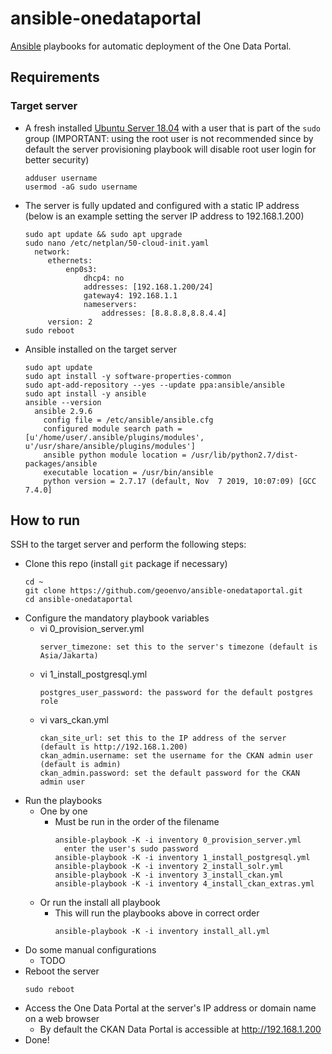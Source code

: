 # ansible-onedataportal
[Ansible](https://docs.ansible.com) playbooks for automatic deployment of the One Data Portal.

## Requirements
### Target server
* A fresh installed [Ubuntu Server 18.04](https://ubuntu.com/download/server) with a user that is part of the `sudo` group (IMPORTANT: using the root user is not recommended since by default the server provisioning playbook will disable root user login for better security)
  ```
  adduser username
  usermod -aG sudo username
  ```
* The server is fully updated and configured with a static IP address (below is an example setting the server IP address to 192.168.1.200)
  ```
  sudo apt update && sudo apt upgrade
  sudo nano /etc/netplan/50-cloud-init.yaml
    network:
       ethernets:
           enp0s3:
               dhcp4: no
               addresses: [192.168.1.200/24]
               gateway4: 192.168.1.1
               nameservers:
                   addresses: [8.8.8.8,8.8.4.4]
       version: 2
  sudo reboot
  ```
* Ansible installed on the target server
  ```
  sudo apt update
  sudo apt install -y software-properties-common
  sudo apt-add-repository --yes --update ppa:ansible/ansible
  sudo apt install -y ansible
  ansible --version
    ansible 2.9.6
      config file = /etc/ansible/ansible.cfg
      configured module search path = [u'/home/user/.ansible/plugins/modules', u'/usr/share/ansible/plugins/modules']
      ansible python module location = /usr/lib/python2.7/dist-packages/ansible
      executable location = /usr/bin/ansible
      python version = 2.7.17 (default, Nov  7 2019, 10:07:09) [GCC 7.4.0]
  ```
  
## How to run
SSH to the target server and perform the following steps:
* Clone this repo (install `git` package if necessary)
  ```
  cd ~
  git clone https://github.com/geoenvo/ansible-onedataportal.git
  cd ansible-onedataportal
  ```
* Configure the mandatory playbook variables
    * vi 0_provision_server.yml
      ```
      server_timezone: set this to the server's timezone (default is Asia/Jakarta)
      ```
    * vi 1_install_postgresql.yml
      ```
      postgres_user_password: the password for the default postgres role
      ```
    * vi vars_ckan.yml
      ```
      ckan_site_url: set this to the IP address of the server (default is http://192.168.1.200)
      ckan_admin.username: set the username for the CKAN admin user (default is admin)
      ckan_admin.password: set the default password for the CKAN admin user
      ```
* Run the playbooks
    * One by one
        * Must be run in the order of the filename
          ```
          ansible-playbook -K -i inventory 0_provision_server.yml
            enter the user's sudo password
          ansible-playbook -K -i inventory 1_install_postgresql.yml
          ansible-playbook -K -i inventory 2_install_solr.yml
          ansible-playbook -K -i inventory 3_install_ckan.yml
          ansible-playbook -K -i inventory 4_install_ckan_extras.yml
          ```
    * Or run the install all playbook
        * This will run the playbooks above in correct order
          ```
          ansible-playbook -K -i inventory install_all.yml
          ```
* Do some manual configurations
    * TODO
* Reboot the server
  ```
  sudo reboot
  ```
* Access the One Data Portal at the server's IP address or domain name on a web browser
    * By default the CKAN Data Portal is accessible at http://192.168.1.200
* Done!
